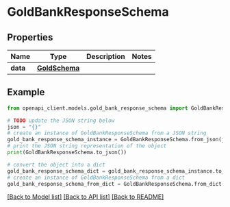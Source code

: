 # GoldBankResponseSchema


## Properties

Name | Type | Description | Notes
------------ | ------------- | ------------- | -------------
**data** | [**GoldSchema**](GoldSchema.md) |  | 

## Example

```python
from openapi_client.models.gold_bank_response_schema import GoldBankResponseSchema

# TODO update the JSON string below
json = "{}"
# create an instance of GoldBankResponseSchema from a JSON string
gold_bank_response_schema_instance = GoldBankResponseSchema.from_json(json)
# print the JSON string representation of the object
print(GoldBankResponseSchema.to_json())

# convert the object into a dict
gold_bank_response_schema_dict = gold_bank_response_schema_instance.to_dict()
# create an instance of GoldBankResponseSchema from a dict
gold_bank_response_schema_from_dict = GoldBankResponseSchema.from_dict(gold_bank_response_schema_dict)
```
[[Back to Model list]](../README.md#documentation-for-models) [[Back to API list]](../README.md#documentation-for-api-endpoints) [[Back to README]](../README.md)


